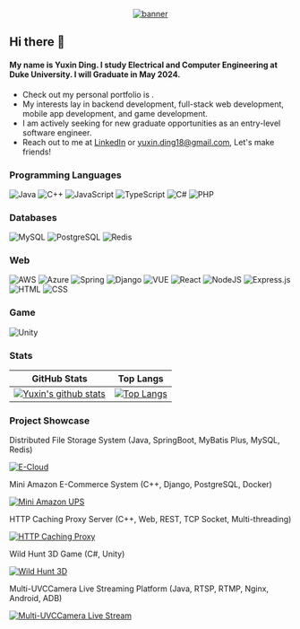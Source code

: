 <p align="center">
  <a href="https://navendu.me"><img src="https://pbs.twimg.com/profile_banners/1416121751843475456/1651700284/1500x500"(https://pbs.twimg.com/profile_banners/1416121751843475456/1651700284/1500x500) alt="banner" href=""></a>
  </br>
</p>

## Hi there 👋
#### My name is Yuxin Ding. I study Electrical and Computer Engineering at Duke University. I will Graduate in May 2024.

- Check out my personal portfolio is []().
- My interests lay in backend development, full-stack web development, mobile app development, and game development.
- I am actively seeking for new graduate opportunities as an entry-level software engineer.
- Reach out to me at [LinkedIn](https://www.linkedin.com/in/yuxin63/) or yuxin.ding18@gmail.com, Let's make friends!

### Programming Languages
![Java](https://img.shields.io/badge/java-%23ED8B00.svg?style=for-the-badge&logo=java&logoColor=white)
![C++](https://img.shields.io/badge/C%2B%2B-00599C?style=for-the-badge&logo=c%2B%2B&logoColor=white)
![JavaScript](https://img.shields.io/badge/javascript-%23323330.svg?style=for-the-badge&logo=javascript&logoColor=%23F7DF1E)
![TypeScript](https://img.shields.io/badge/typescript-%23007ACC.svg?style=for-the-badge&logo=typescript&logoColor=white)
![C#](https://img.shields.io/badge/C%23-239120?style=for-the-badge&logo=c-sharp&logoColor=white)
![PHP](	https://img.shields.io/badge/PHP-777BB4?style=for-the-badge&logo=php&logoColor=white)

### Databases
![MySQL](https://img.shields.io/badge/mysql-%2300f.svg?style=for-the-badge&logo=mysql&logoColor=white)
![PostgreSQL](	https://img.shields.io/badge/PostgreSQL-316192?style=for-the-badge&logo=postgresql&logoColor=white)
![Redis](https://img.shields.io/badge/redis-%23DD0031.svg?style=for-the-badge&logo=redis&logoColor=white)

### Web
![AWS](https://img.shields.io/badge/AWS-%23FF9900.svg?style=for-the-badge&logo=amazon-aws&logoColor=white)
![Azure](https://img.shields.io/badge/azure-%230072C6.svg?style=for-the-badge&logo=microsoftazure&logoColor=white)
![Spring](https://img.shields.io/badge/spring-%236DB33F.svg?style=for-the-badge&logo=spring&logoColor=white)
![Django](https://img.shields.io/badge/Django-092E20?style=for-the-badge&logo=django&logoColor=white)
![VUE](https://img.shields.io/badge/Vue.js-35495E?style=for-the-badge&logo=vue.js&logoColor=4FC08D)
![React](https://img.shields.io/badge/react-%2320232a.svg?style=for-the-badge&logo=react&logoColor=%2361DAFB)
![NodeJS](https://img.shields.io/badge/node.js-6DA55F?style=for-the-badge&logo=node.js&logoColor=white)
![Express.js](https://img.shields.io/badge/express.js-%23404d59.svg?style=for-the-badge&logo=express&logoColor=%2361DAFB)
![HTML](https://img.shields.io/badge/HTML-239120?style=for-the-badge&logo=html5&logoColor=white)
![CSS](https://img.shields.io/badge/CSS-239120?&style=for-the-badge&logo=css3&logoColor=white)

### Game
![Unity](https://img.shields.io/badge/Unity-100000?style=for-the-badge&logo=unity&logoColor=white)


### Stats

GitHub Stats               |  Top Langs
:-------------------------:|:-------------------------:
[![Yuxin's github stats](https://github-readme-stats.vercel.app/api?username=essieding&show_icon=true&theme=one_dark_pro)](https://github.com/essieding) |  [![Top Langs](https://github-readme-stats.vercel.app/api/top-langs/?username=essieding&layout=compact&theme=light)](https://github.com/anuraghazra/github-readme-stats)

### Project Showcase
Distributed File Storage System (Java, SpringBoot, MyBatis Plus, MySQL, Redis)

[![E-Cloud](https://github-readme-stats.vercel.app/api/pin?username=essieding&repo=e-cloud&theme=radical)](https://github.com/EssieDing/e-cloud)

Mini Amazon E-Commerce System (C++, Django, PostgreSQL, Docker)

[![Mini Amazon UPS](https://github-readme-stats.vercel.app/api/pin?username=essieding&repo=Mini_Amazon_UPS&theme=radical)](https://github.com/EssieDing/Mini_Amazon_UPS)

HTTP Caching Proxy Server (C++, Web, REST, TCP Socket, Multi-threading)

[![HTTP Caching Proxy](https://github-readme-stats.vercel.app/api/pin?username=essieding&repo=HTTP-Caching-Proxy&theme=radical)](https://github.com/EssieDing/HTTP-Caching-Proxy)

Wild Hunt 3D Game (C#, Unity)

[![Wild Hunt 3D](https://github-readme-stats.vercel.app/api/pin?username=essieding&repo=Wild_Hunt_3D&theme=radical)](https://github.com/EssieDing/Wild_Hunt_3D)

Multi-UVCCamera Live Streaming Platform (Java, RTSP, RTMP, Nginx, Android, ADB)

[![Multi-UVCCamera Live Stream](https://github-readme-stats.vercel.app/api/pin?username=essieding&repo=Android-Live-Stream&theme=radical)](https://github.com/EssieDing/Android-Live-Stream)

